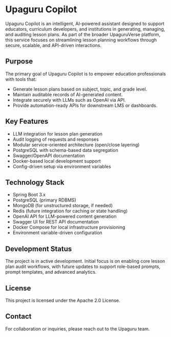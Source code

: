 # Upaguru Copilot

Upaguru Copilot is an intelligent, AI-powered assistant designed to support educators, curriculum developers, and institutions in generating, managing, and auditing lesson plans. As part of the broader UpaguruVerse platform, this service focuses on streamlining lesson planning workflows through secure, scalable, and API-driven interactions.

## Purpose

The primary goal of Upaguru Copilot is to empower education professionals with tools that:

- Generate lesson plans based on subject, topic, and grade level.
- Maintain auditable records of AI-generated content.
- Integrate securely with LLMs such as OpenAI via API.
- Provide automation-ready APIs for downstream LMS or dashboards.

## Key Features

- LLM integration for lesson plan generation
- Audit logging of requests and responses
- Modular service-oriented architecture (open/close layering)
- PostgreSQL with schema-based data segregation
- Swagger/OpenAPI documentation
- Docker-based local development support
- Config-driven setup via environment variables

## Technology Stack

- Spring Boot 3.x
- PostgreSQL (primary RDBMS)
- MongoDB (for unstructured storage, if needed)
- Redis (future integration for caching or state handling)
- OpenAI API for LLM-powered content generation
- Swagger UI for REST API documentation
- Docker Compose for local infrastructure provisioning
- Environment variable-driven configuration

## Development Status

The project is in active development. Initial focus is on enabling core lesson plan audit workflows, with future updates to support role-based prompts, prompt templates, and advanced analytics.

## License

This project is licensed under the Apache 2.0 License.

## Contact

For collaboration or inquiries, please reach out to the Upaguru team.

